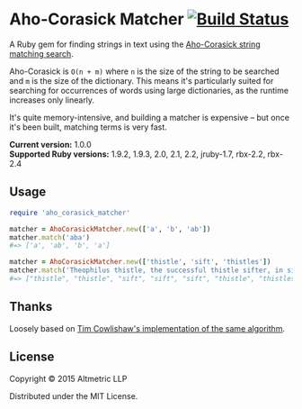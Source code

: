 # Aho-Corasick Matcher [![Build Status](https://travis-ci.org/altmetric/aho_corasick_matcher.svg?branch=master)](https://travis-ci.org/altmetric/aho_corasick_matcher)

A Ruby gem for finding strings in text using the [Aho-Corasick string matching search](http://citeseerx.ist.psu.edu/viewdoc/download?doi=10.1.1.96.4671&rep=rep1&type=pdf).

Aho-Corasick is `O(n + m)` where `n` is the size of the string to be searched
and `m` is the size of the dictionary. This means it's particularly suited for
searching for occurrences of words using large dictionaries, as the runtime
increases only linearly.

It's quite memory-intensive, and building a matcher is expensive – but once it's
been built, matching terms is very fast.

**Current version:** 1.0.0  
**Supported Ruby versions:** 1.9.2, 1.9.3, 2.0, 2.1, 2.2, jruby-1.7, rbx-2.2, rbx-2.4

## Usage

```ruby
require 'aho_corasick_matcher'

matcher = AhoCorasickMatcher.new(['a', 'b', 'ab'])
matcher.match('aba')
#=> ['a', 'ab', 'b', 'a']

matcher = AhoCorasickMatcher.new(['thistle', 'sift', 'thistles'])
matcher.match('Theophilus thistle, the successful thistle sifter, in sifting a sieve full of un-sifted thistles, thrust three thousand thistles through the thick of his thumb.')
#=> ["thistle", "thistle", "sift", "sift", "sift", "thistle", "thistles", "thistle", "thistles"]
```

## Thanks

Loosely based on [Tim Cowlishaw's implementation of the same algorithm](https://github.com/timcowlishaw/aho_corasick).

## License

Copyright © 2015 Altmetric LLP

Distributed under the MIT License.
